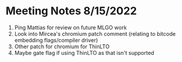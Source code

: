 # Meeting Notes 8/15/2022

1. Ping Mattias for review on future MLGO work
2. Look into Mircea's chromium patch comment (relating to bitcode embedding flags/compiler driver)
3. Other patch for chromium for ThinLTO
4. Maybe gate flag if using ThinLTO as that isn't supported
